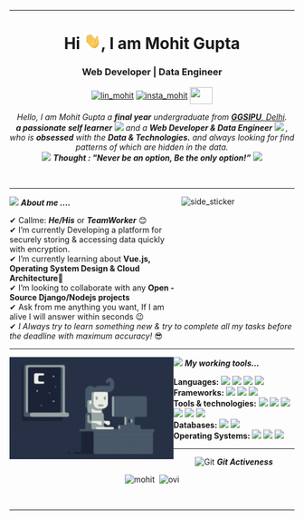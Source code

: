 <hr>
<h1 align="center">Hi <img src="https://raw.githubusercontent.com/ABSphreak/ABSphreak/master/gifs/Hi.gif" width="30px">, I am Mohit Gupta </h1>
<h3 align="center">Web Developer | Data Engineer </h3>
<p align="center">
<a href="https://www.linkedin.com/in/mohit-gupta-114711178/" target="blank"><img align="center" src="https://image.flaticon.com/icons/png/128/174/174857.png" alt="lin_mohit" height="30" width="40" /></a>  
<a href="https://www.instagram.com/_mohit15_/" target="blank"><img align="center" src="https://image.flaticon.com/icons/png/128/174/174855.png" alt="insta_mohit" height="30" width="40" /></a>
<a href = "mailto: guptamohit1504@gmail.com"><img align="center" src="https://seeklogo.com/images/G/gmail-new-2020-logo-32DBE11BB4-seeklogo.com.png" height="30" width="40" /></a>
</p>

<p align="center">
  <em>
    Hello, I am Mohit Gupta a <b>final year</b> undergraduate from <a href="http://www.ipu.ac.in/"> <b>GGSIPU</b>, Delhi</a>. <br>
    <b>a passionate self learner</b> <img src="https://github.com/TheDudeThatCode/TheDudeThatCode/blob/master/Assets/Developer.gif" width="30px"> and a <b>Web Developer & Data Engineer</b>&nbsp;<img src="https://github.com/TheDudeThatCode/TheDudeThatCode/blob/master/Assets/Designer.gif" width="36px">&nbsp,<br>who is <b>obsessed</b>
    with the <b>Data & Technologies.</b> and always looking for find patterns of which are hidden in the data. 
  </em> 
  <br>
  <img src="https://media.giphy.com/media/gH3LO09IOiZIqePwv9/giphy.gif" width="50" /> <b><i align="center">Thought : "Never be an option, Be the only option!”</i></b> <img src="https://media.giphy.com/media/qjqUcgIyRjsl2/giphy.gif" width="50" />
</p>
<br>
<hr>
<img align="right" width=200px height=200px alt="side_sticker" src="https://media.giphy.com/media/TEnXkcsHrP4YedChhA/giphy.gif" />

<img src="https://media.giphy.com/media/iY8CRBdQXODJSCERIr/giphy.gif" width="30px">&nbsp;***About me ....***

✔ Callme: ***He/His*** or ***TeamWorker*** 😊 <br>
✔ I’m currently Developing a platform for securely storing & accessing data quickly with encryption.<br>
✔ I’m currently learning about **Vue.js, Operating System Design & Cloud Architecture**🥰<br>
✔ I’m looking to collaborate with any **Open - Source Django/Nodejs projects**<br>
✔ Ask from me anything you want, If I am alive I will answer within seconds 😉<br>
✔ *I Always try to learn something new & try to complete all my tasks before the deadline with maximum accuracy!* 😎<br><hr>

<img align="left" width=290px height=180px alt="side_sticker" src="https://raw.githubusercontent.com/AVS1508/AVS1508/master/assets/Night-Coding.gif" />

<img src="https://media.giphy.com/media/iY8CRBdQXODJSCERIr/giphy.gif" width="30px">&nbsp;***My working tools...***
<p align="left">
  <b>Languages:</b> 
  <img src="https://img.shields.io/badge/-Python-05122A?style=flat&logo=python" />
  <img src="https://img.shields.io/badge/-JavaScript-05122A?style=flat&logo=javascript" />
  <img src="https://img.shields.io/badge/-HTML-05122A?style=flat&logo=HTML5" />
  <img src="https://img.shields.io/badge/-C-05122A?style=flat&logo=C&logoColor=A8B9CC" /><br>
  <b>Frameworks:</b>
  <img src="https://img.shields.io/badge/-Node.js-05122A?style=flat&logo=node.js" />
  <img src="https://img.shields.io/badge/-Django-05122A?style=flat&logo=django&logoColor=092E20" />
  <img src="https://img.shields.io/badge/-Flask-05122A?style=flat&logo=flask" /><br>
  <b>Tools & technologies:</b>
  <img src="https://img.shields.io/badge/-Git-05122A?style=flat&logo=git" />
  <img src="https://img.shields.io/badge/-GitHub-05122A?style=flat&logo=github" />
  <img src="https://img.shields.io/badge/-Sublime-05122A?style=flat&logo=Sublime-Text" />
  <img src="https://img.shields.io/badge/-PyCharm-05122A?style=flat&logo=PyCharm" />
  <img src="https://img.shields.io/badge/-Visual%20Studio%20Code-05122A?style=flat&logo=visual-studio-code&logoColor=007ACC" />
  <img src="https://img.shields.io/badge/-Postman-05122A?style=flat&logo=Postman" /><br>
  <b>Databases:</b>
  <img src="https://img.shields.io/badge/-MongoDB-05122A?style=flat&logo=MongoDB" />
  <img src="https://img.shields.io/badge/-PostgreSQL-05122A?style=flat&logo=postgreSQL" /><br>
  <b>Operating Systems:</b>
  <img src="https://img.shields.io/badge/-Raspberrypi-05122A?style=flat&logo=Raspberry-pi" />
  <img src="https://img.shields.io/badge/-Windows-05122A?style=flat&logo=Windows" />
  <img src="https://img.shields.io/badge/-Linux-05122A?style=flat&logo=Linux&logoColor=FFFFFF" /><br>
  <hr>
</p>
<p align="center">
 <img src="https://media.giphy.com/media/W5eoZHPpUx9sapR0eu/giphy.gif" width="30px" alt="Git"/>&nbsp;<i><b>Git Activeness</b></i>
</p>
<p align="center">
  <img src="https://github-readme-stats.vercel.app/api/top-langs?username=Mohit-15&show_icons=true&locale=en&layout=compact&theme=chartreuse-dark" alt="mohit" />
 &nbsp;<img src="https://github-readme-stats.vercel.app/api?username=Mohit-15&show_icons=true&locale=en&theme=chartreuse-dark" alt="ovi" width="410" /></p>
<br>

-----
